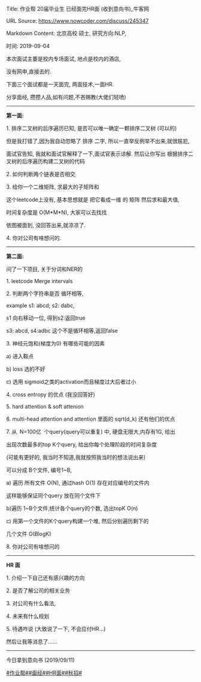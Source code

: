 Title: 作业帮 20届毕业生 已经面完HR面 (收到意向书)_牛客网

URL Source: https://www.nowcoder.com/discuss/245347

Markdown Content:
北京高校 硕士, 研究方向:NLP,

时间: 2019-09-04

本次面试主要是校内专场面试, 地点是校内的酒店,

没有网申,直接去的.

下面三个面试都是一天面完, 两面技术,一面HR.

分享面经, 攒攒人品,如有问题,不吝赐教(大佬们轻喷)

---------------------------------

**第一面:**

1\. 排序二叉树的后序遍历已知, 是否可以唯一确定一颗排序二叉树 (可以的)

但是我打错了,因为我自动忽略了 排序 二字, 所以一直举反例举不出来,就很尴尬,

面试官告知, 我就和面试官解释了一下,面试官表示谅解. 然后让你写出 根据排序二叉树的后序遍历构建二叉树的代码

2\. 如何判断两个链表是否相交

3\. 给你一个二维矩阵, 求最大的子矩阵和

这个leetcode上没有, 基本思想就是 把它看成一维 的 矩阵 然后求和最大值,

时间复杂度是 O(M\*M\*N), 大家可以去找找

依图被面到, 没回答出来,就凉凉了.

4\. 你对公司有啥想问的.

------------------------------------------------------------

**第二面:**

问了一下项目, 关于分词和NER的

1\. leetcode Merge intervals

2\. 判断两个字符串是否 循环相等,

example s1: abcd; s2: dabc,

s1 向右移动一位, 得到s2:返回true

s3: abcd, s4:adbc 这个不是循环相等,返回false

3\. 神经元饱和(梯度为0) 有哪些可能的因素

a) 进入鞍点

b) loss 选的不好

c) 选用 sigmoid之类的activation而且梯度过大后者过小

4\. cross entropy 的优点 (我没回答好)

5\. hard attention & soft attenion

6\. multi-head attention and attention 里面的 sqrt(d\_k) 还有他们的优点

7\. 从  N=100亿  个query(query可以重复) 中, 硬盘无限大,内存有1G, 给出

出现次数最多的top K个query, 给出你每个处理阶段的时间复杂度

(可能有更好的, 我当时不知道,我就按照我当时的想法说出来)

可以分成 B个文件, 编号1~B,

a) 遍历 所有文件 O(N), 通过hash O(1) 存在对应编号的文件内

这样能够保证同个query 放在同个文件下

b)遍历 1~B个文件,统计各个query的个数, 选出topK O(n)

c) 用第一个文件的K个query构建一个堆, 然后分别遍历剩下的

几个文件 O(BlogK)

8\. 你对公司有啥想问的

------------------------------------------------------------

**HR 面**

1\. 介绍一下自己还有感兴趣的方向

2\. 是否了解公司的相关业务

3\. 对公司有什么看法,

4\. 未来有什么规划

5\. 待遇咋说 (大致说了一下, 不会应付HR...)

然后让我等消息了......

------------------------------------------------------------------------------------------------------------------------

今日拿到意向书 (2019/09/11)

[#作业帮#](https://www.nowcoder.com/enterprise/893/discussion)[#面经#](https://www.nowcoder.com/creation/subject/928d551be73f40db82c0ed83286c8783)[#HR面#](https://www.nowcoder.com/creation/subject/d8ee55dfe51b46ba96ea01825a11f61a)[#秋招#](https://www.nowcoder.com/creation/subject/002d6ce4eab1487f9cae3241b5322732)
